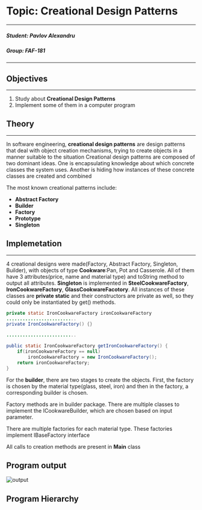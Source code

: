 # Topic: Creational Design Patterns
****
##### Student: Pavlov Alexandru
##### Group: FAF-181
****
## Objectives
****
1. Study about **Creational Design Patterns**
2. Implement some of them in a computer program
## Theory
****
In software engineering, **creational design patterns** are design patterns that deal with object creation mechanisms, trying to create objects in a manner suitable to the situation
Creational design patterns are composed of two dominant ideas. One is encapsulating knowledge about which concrete classes the system uses. Another is hiding how instances of these concrete classes are created and combined

The most known creational patterns include:
 * **Abstract Factory**
 * **Builder**
 * **Factory**
 * **Prototype**
 * **Singleton**

## Implemetation
****
4 creational designs were made(Factory, Abstract Factory, Singleton, Builder), with objects of type **Cookware**:Pan, Pot and Casserole. All of them have 3 attributes(price, name and material type) and toString method to output all attributes.
**Singleton** is implemented in **SteelCookwareFactory**, **IronCookwareFactory**, **GlassCookwareFacotory**. All instances of these classes are **private static** and their constructors are private as well, so they could only be instantiated by get() methods.
```java
private static IronCookwareFactory ironCookwareFactory
..........................
private IronCookwareFactory() {}

..........................

public static IronCookwareFactory getIronCookwareFactory() {
    if(ironCookwareFactory == null)
        ironCookwareFactory = new IronCookwareFactory();
    return ironCookwareFactory;
}
```
For the **builder**, there are two stages to create the objects. First, the factory is chosen by the material type(glass, steel, iron) and then in the factory, a corresponding builder is chosen.

Factory methods are in builder package. There are multiple classes to implement the ICookwareBuilder, which are chosen based on input parameter.

There are multiple factories for each material type. These factories implement IBaseFactory interface

All calls to creation methods are present in **Main** class

## Program output
![output](https://github.com/Sdude225/TMPS/tree/main/images/output.png)
## Program Hierarchy
